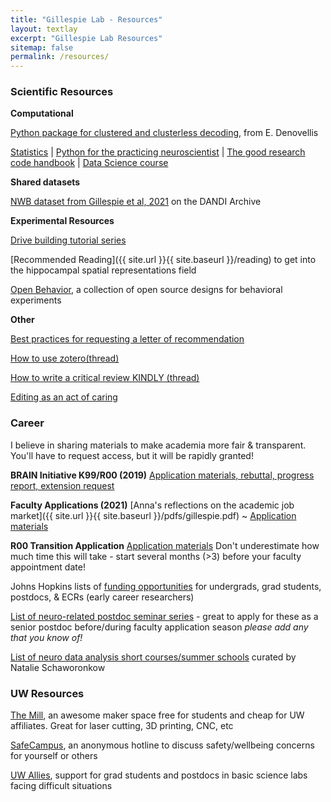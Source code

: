 ```yaml
---
title: "Gillespie Lab - Resources"
layout: textlay
excerpt: "Gillespie Lab Resources"
sitemap: false
permalink: /resources/
---
```


### Scientific Resources
**Computational**

[Python package for clustered and clusterless decoding](https://github.com/Eden-Kramer-Lab/replay_trajectory_classification), from E. Denovellis

[Statistics](https://seeing-theory.brown.edu/probability-distributions/index.html
) | [Python for the practicing neuroscientist](https://elifesciences.org/labs/f779833b/python-for-the-practicing-neuroscientist-an-online-educational-resource) | [The good research code handbook](https://goodresearch.dev/
) | [Data Science course](https://datascienceinpractice.github.io/docs/index.html) 

**Shared datasets**

[NWB dataset from Gillespie et al, 2021](https://dandiarchive.org/dandiset/000115/0.210914.1732) on the DANDI Archive 

**Experimental Resources**

[Drive building tutorial series](https://youtu.be/2REESUK5LKs)

[Recommended Reading]({{ site.url }}{{ site.baseurl }}/reading) to get into the hippocampal spatial representations field

[Open Behavior](https://edspace.american.edu/openbehavior/), a collection of open source designs for behavioral experiments 

**Other**

[Best practices for requesting a letter of recommendation](https://journals.plos.org/ploscompbiol/article?id=10.1371/journal.pcbi.1010102)

[How to use zotero(thread)](https://twitter.com/MushtaqBilalPhD/status/1562709453996060673?s=20&t=CDoQ3yCXolmCfCW8jNZ_rA)

[How to write a critical review KINDLY (thread)](https://twitter.com/irisdyoung/status/1560390684489592832?s=20&t=dmU98G-nVgVrVD-ZblzpgA)

[Editing as an act of caring](https://scientistseessquirrel.wordpress.com/2020/03/03/in-praise-of-the-red-pen-editing-as-an-act-of-caring/)

### Career
I believe in sharing materials to make academia more fair & transparent. You'll have to request access, but it will be rapidly granted! 

**BRAIN Initiative K99/R00 (2019)** [ Application materials, rebuttal, progress report, extension request](https://drive.google.com/drive/folders/1R5Pl7TitkIa5HdQH0LBTnCnkosFIC1n0?usp=sharing) 

**Faculty Applications (2021)** [Anna's reflections on the academic job market]({{ site.url }}{{ site.baseurl }}/pdfs/gillespie.pdf) ~ [ Application materials ](https://drive.google.com/drive/folders/1NO-0TC0NtO63ACdisLsQnGTT80trS1PL?usp=sharing) 

**R00 Transition Application** [ Application materials](https://drive.google.com/drive/folders/1q7S0Gsc2V5S4A7y_h13mQS33W-iTAgmE?usp=sharing) 
Don't underestimate how much time this will take - start several months (>3) before your faculty appointment date! 

Johns Hopkins lists of [funding opportunities](https://research.jhu.edu/rdt/funding-opportunities/) for undergrads, grad students, postdocs, & ECRs (early career researchers)

[List of neuro-related postdoc seminar series](https://docs.google.com/spreadsheets/d/1CBvj4aUEBMDN3KFhCTv0GxAMJ0RbJhsPx0woa4YlgXs/edit?usp=sharing) - great to apply for these as a senior postdoc before/during faculty application season *please add any that you know of!*

[List of neuro data analysis short courses/summer schools](https://docs.google.com/spreadsheets/d/1nezjxkU8kGsA9MUI3Eph60s303VwfQLqMSNrSnnRSzk/edit#gid=1015366364) curated by Natalie Schaworonkow

### UW Resources 

[The Mill](https://hfs.uw.edu/The-Mill/Home), an awesome maker space free for students and cheap for UW affiliates. Great for laser cutting, 3D printing, CNC, etc

[SafeCampus](https://www.washington.edu/safecampus/), an anonymous hotline to discuss safety/wellbeing concerns for yourself or others

[UW Allies](https://sites.uw.edu/uwallies/), support for grad students and postdocs in basic science labs facing difficult situations 

